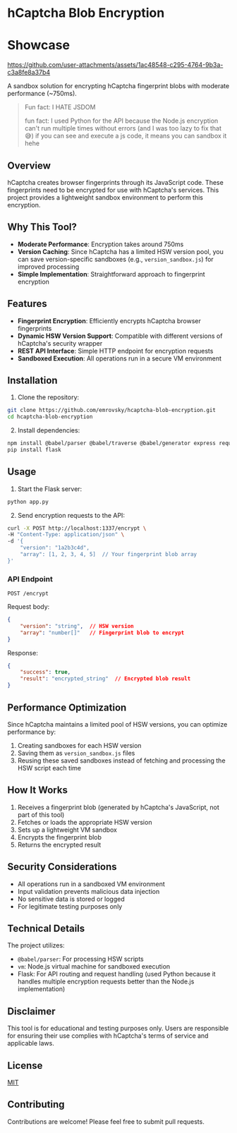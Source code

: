# hCaptcha Blob Encryption



# Showcase



https://github.com/user-attachments/assets/1ac48548-c295-4764-9b3a-c3a8fe8a37b4



A sandbox solution for encrypting hCaptcha fingerprint blobs with moderate performance (~750ms).

> Fun fact: I HATE JSDOM
> 
> fun fact: I used Python for the API because the Node.js encryption can't run multiple times without errors (and I was too lazy to fix that 😅)
> if you can see and execute a js code, it means you can sandbox it hehe

## Overview

hCaptcha creates browser fingerprints through its JavaScript code. These fingerprints need to be encrypted for use with hCaptcha's services. This project provides a lightweight sandbox environment to perform this encryption.

## Why This Tool?

- **Moderate Performance**: Encryption takes around 750ms
- **Version Caching**: Since hCaptcha has a limited HSW version pool, you can save version-specific sandboxes (e.g., `version_sandbox.js`) for improved processing
- **Simple Implementation**: Straightforward approach to fingerprint encryption

## Features

- **Fingerprint Encryption**: Efficiently encrypts hCaptcha browser fingerprints
- **Dynamic HSW Version Support**: Compatible with different versions of hCaptcha's security wrapper
- **REST API Interface**: Simple HTTP endpoint for encryption requests
- **Sandboxed Execution**: All operations run in a secure VM environment

## Installation

1. Clone the repository:
```bash
git clone https://github.com/emrovsky/hcaptcha-blob-encryption.git
cd hcaptcha-blob-encryption
```

2. Install dependencies:
```bash
npm install @babel/parser @babel/traverse @babel/generator express request
pip install flask
```

## Usage

1. Start the Flask server:
```bash
python app.py
```

2. Send encryption requests to the API:
```bash
curl -X POST http://localhost:1337/encrypt \
-H "Content-Type: application/json" \
-d '{
    "version": "1a2b3c4d",
    "array": [1, 2, 3, 4, 5]  // Your fingerprint blob array
}'
```

### API Endpoint

`POST /encrypt`

Request body:
```json
{
    "version": "string",  // HSW version
    "array": "number[]"   // Fingerprint blob to encrypt
}
```

Response:
```json
{
    "success": true,
    "result": "encrypted_string"  // Encrypted blob result
}
```

## Performance Optimization

Since hCaptcha maintains a limited pool of HSW versions, you can optimize performance by:
1. Creating sandboxes for each HSW version
2. Saving them as `version_sandbox.js` files
3. Reusing these saved sandboxes instead of fetching and processing the HSW script each time

## How It Works

1. Receives a fingerprint blob (generated by hCaptcha's JavaScript, not part of this tool)
2. Fetches or loads the appropriate HSW version
3. Sets up a lightweight VM sandbox
4. Encrypts the fingerprint blob
5. Returns the encrypted result

## Security Considerations

- All operations run in a sandboxed VM environment
- Input validation prevents malicious data injection
- No sensitive data is stored or logged
- For legitimate testing purposes only

## Technical Details

The project utilizes:
- `@babel/parser`: For processing HSW scripts
- `vm`: Node.js virtual machine for sandboxed execution
- Flask: For API routing and request handling (used Python because it handles multiple encryption requests better than the Node.js implementation)

## Disclaimer

This tool is for educational and testing purposes only. Users are responsible for ensuring their use complies with hCaptcha's terms of service and applicable laws.

## License

[MIT](https://choosealicense.com/licenses/mit/)

## Contributing

Contributions are welcome! Please feel free to submit pull requests.
